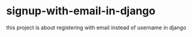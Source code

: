 # signup-with-email-in-django
this project is about registering with email instead of username in django
